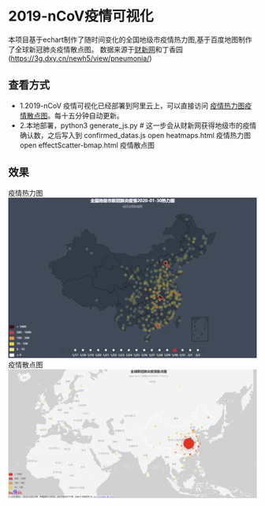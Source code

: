 # 2019-nCoV疫情可视化

本项目基于echart制作了随时间变化的全国地级市疫情热力图,基于百度地图制作了全球新冠肺炎疫情散点图。
数据来源于[财新网](http://datanews.caixin.com/interactive/2020/iframe/pneumonia-new/)和丁香园(https://3g.dxy.cn/newh5/view/pneumonia/)

## 查看方式
* 1.2019-nCoV 疫情可视化已经部署到阿里云上，可以直接访问 [疫情热力图](http://nwatch.top:8085/2019ncov/heatmaps.html)[疫情散点图](http://nwatch.top:8085/2019ncov/effectScatter-bmap.html)。每十五分钟自动更新。
* 2.本地部署，python3 generate_js.py # 这一步会从财新网获得地级市的疫情确认数，之后写入到 confirmed_datas.js
open heatmaps.html 疫情热力图
open effectScatter-bmap.html 疫情散点图

## 效果
疫情热力图
![疫情热力图](demo20200130.png)
疫情散点图
![疫情散点图](demo20200203174249.png)

